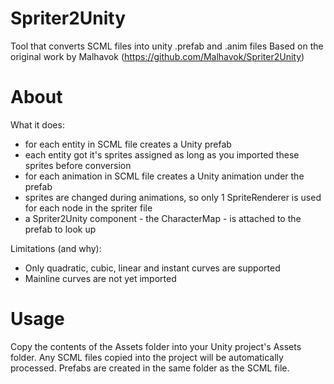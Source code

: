 Spriter2Unity
=============

Tool that converts SCML files into unity .prefab and .anim files
Based on the original work by Malhavok (https://github.com/Malhavok/Spriter2Unity)

About
=====

What it does:
- for each entity in SCML file creates a Unity prefab
- each entity got it's sprites assigned as long as you imported these sprites before conversion
- for each animation in SCML file creates a Unity animation under the prefab
- sprites are changed during animations, so only 1 SpriteRenderer is used for each node in the spriter file
- a Spriter2Unity component - the CharacterMap - is attached to the prefab to look up 

Limitations (and why):
- Only quadratic, cubic, linear and instant curves are supported
- Mainline curves are not yet imported

Usage
=====

Copy the contents of the Assets folder into your Unity project's Assets folder.
Any SCML files copied into the project will be automatically processed. Prefabs are created in the same folder as the SCML file.